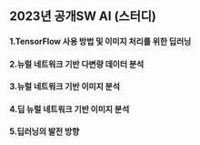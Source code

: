 ## 2023년 공개SW AI (스터디)
#### 1.TensorFlow 사용 방법 및 이미지 처리를 위한 딥러닝
#### 2.뉴럴 네트워크 기반 다변량 데이터 분석
#### 3.뉴럴 네트워크 기반 이미지 분석
#### 4.딥 뉴럴 네트워크 기반 이미지 분석
#### 5.딥러닝의 발전 방향
